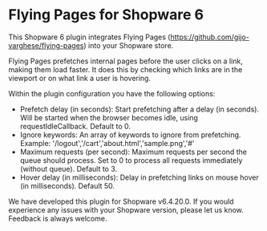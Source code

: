 # Flying Pages for Shopware 6

This Shopware 6 plugin integrates Flying Pages (https://github.com/gijo-varghese/flying-pages) into your Shopware store.

Flying Pages prefetches internal pages before the user clicks on a link, making them load faster.
It does this by checking which links are in the viewport or on what link a user is hovering.

Within the plugin configuration you have the following options:
- Prefetch delay (in seconds): Start prefetching after a delay (in seconds). Will be started when the browser becomes idle, using requestIdleCallback. Default to 0.
- Ignore keywords: An array of keywords to ignore from prefetching. Example: '/logout','/cart','about.html','sample.png','#'
- Maximum requests (per second): Maximum requests per second the queue should process. Set to 0 to process all requests immediately (without queue). Default to 3.
- Hover delay (in milliseconds): Delay in prefetching links on mouse hover (in milliseconds). Default 50.

We have developed this plugin for Shopware v6.4.20.0. If you would experience any issues with your Shopware version, please let us know.
Feedback is always welcome.
